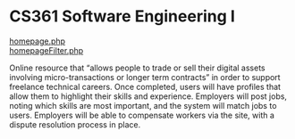 CS361 Software Engineering I
=====
<a href ="http://web.engr.oregonstate.edu/~phommata/cs361/homepage.php">homepage.php</a><br/>
<a href ="http://web.engr.oregonstate.edu/~phommata/cs361/homepageFilter.php">homepageFilter.php</a>

Online resource that “allows people to trade or sell their digital assets involving micro-transactions or longer term contracts” in order to support freelance technical careers. Once completed, users will have profiles that allow them to highlight their skills and experience. Employers will post jobs, noting which skills are most important, and the system will match jobs to users. Employers will be able to compensate workers via the site, with a dispute resolution process in place.
